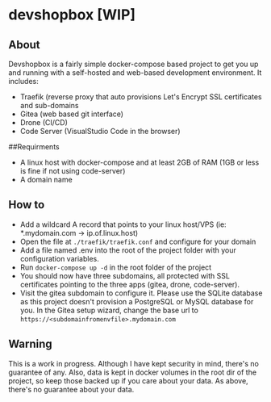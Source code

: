 # devshopbox [WIP]

## About
Devshopbox is a fairly simple docker-compose based project to get you up and running with a self-hosted and web-based development environment.  It includes:

- Traefik (reverse proxy that auto provisions Let's Encrypt SSL certificates and sub-domains
- Gitea (web based git interface)
- Drone (CI/CD)
- Code Server (VisualStudio Code in the browser)

##Requirments
- A linux host with docker-compose and at least 2GB of RAM (1GB or less is fine if not using code-server)
- A domain name

## How to
- Add a wildcard A record that points to your linux host/VPS (ie:  *.mydomain.com -> ip.of.linux.host)
- Open the file at `./traefik/traefik.conf` and configure for your domain
- Add a file named .env into the root of the project folder with your configuration variables.
- Run `docker-compose up -d` in the root folder of the project
- You should now have three subdomains, all protected with SSL certificates pointing to the three apps (gitea, drone, code-server).
- Visit the gitea subdomain to configure it.  Please use the SQLite database as this project doesn't provision a PostgreSQL or MySQL database for you.  In the Gitea setup wizard, change the base url to `https://<subdomainfromenvfile>.mydomain.com`

## Warning
This is a work in progress.  Although I have kept security in mind, there's no guarantee of any.  Also, data is kept in docker volumes in the root dir of the project, so keep those backed up if you care about your data.  As above, there's no guarantee about your data.
